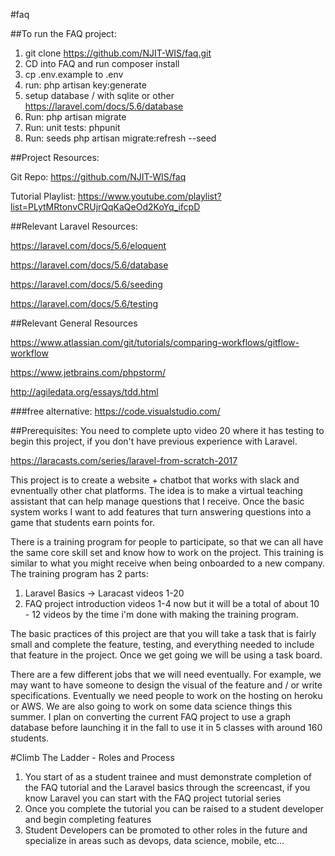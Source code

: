 #faq

##To run the FAQ project:

1. git clone https://github.com/NJIT-WIS/faq.git
2. CD into FAQ and run composer install
3. cp .env.example to .env
4. run: php artisan key:generate
5. setup database / with sqlite or other https://laravel.com/docs/5.6/database
6. Run: php artisan migrate
7. Run: unit tests: phpunit
8. Run: seeds php artisan migrate:refresh --seed

##Project Resources:

Git Repo: https://github.com/NJIT-WIS/faq

Tutorial Playlist: https://www.youtube.com/playlist?list=PLytMRtonvCRUjrQqKaQeOd2KoYq_ifcpD

##Relevant Laravel Resources:

https://laravel.com/docs/5.6/eloquent

https://laravel.com/docs/5.6/database

https://laravel.com/docs/5.6/seeding

https://laravel.com/docs/5.6/testing

##Relevant General Resources

https://www.atlassian.com/git/tutorials/comparing-workflows/gitflow-workflow

https://www.jetbrains.com/phpstorm/

http://agiledata.org/essays/tdd.html

###free alternative:
https://code.visualstudio.com/

##Prerequisites:
You need to complete upto video 20 where it has testing to begin this project, if you don't have previous experience with Laravel.

https://laracasts.com/series/laravel-from-scratch-2017



This project is to create a website + chatbot that works with slack and evnentually other chat platforms.  The idea is to make a virtual teaching assistant that can help manage questions that I receive.   Once the basic system works I want to add features that turn answering questions into a game that students earn points for. 

There is a training program for people to participate, so that we can all have the same core skill set and know how to work on the project.  This training is similar to what you might receive when being onboarded to a new company.   The training program has 2 parts:

1.  Laravel Basics -> Laracast videos 1-20
2.  FAQ project introduction videos 1-4 now but it will be a total of about 10 - 12 videos by the time i'm done with making the training program. 

The basic practices of this project are that you will take a task that is fairly small and complete the feature, testing, and everything needed to include that feature in the project.  Once we get going we will be using a task board.

There are a few different jobs that we will need eventually.   For example, we may want to have someone to design the visual of the feature and / or write specifications.  Eventually we need people to work on the hosting on heroku or AWS.  We are also going to work on some data science things this summer.   I plan on converting the current FAQ project to use a graph database before launching it in the fall to use it in 5 classes with around 160 students.

#Climb The Ladder - Roles and Process 

1. You start of as a student trainee and must demonstrate completion of the FAQ tutorial and the Laravel basics through the screencast, if you know Laravel you can start with the FAQ project tutorial series
2. Once you complete the tutorial you can be raised to a student developer and begin completing features
3. Student Developers can be promoted to other roles in the future and specialize in areas such as devops, data science, mobile, etc...